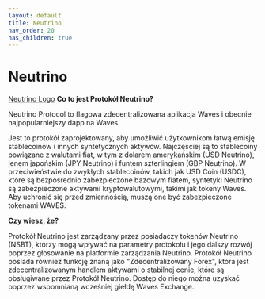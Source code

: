 ```yaml
---
layout: default
title: Neutrino
nav_order: 20
has_children: true
---
```

# Neutrino
[Neutrino Logo](/images/neutrino-dark.svg)
**Co to jest Protokół Neutrino?**

Neutrino Protocol to flagowa zdecentralizowana aplikacja Waves i obecnie najpopularniejszy dapp na Waves.

Jest to protokół zaprojektowany, aby umożliwić użytkownikom łatwą emisję stablecoinów i innych syntetycznych aktywów. Najczęściej są to stablecoiny powiązane z walutami fiat, w tym z dolarem amerykańskim (USD Neutrino), jenem japońskim (JPY Neutrino) i funtem szterlingiem (GBP Neutrino).
W przeciwieństwie do zwykłych stablecoinów, takich jak USD Coin (USDC), które są bezpośrednio zabezpieczone bazowym fiatem, syntetyki Neutrino są zabezpieczone aktywami kryptowalutowymi, takimi jak tokeny Waves.
Aby uchronić się przed zmiennością, muszą one być zabezpieczone tokenami WAVES.

**Czy wiesz, że?**

Protokół Neutrino jest zarządzany przez posiadaczy tokenów Neutrino (NSBT), którzy mogą wpływać na parametry protokołu i jego dalszy rozwój poprzez głosowanie na platformie zarządzania Neutrino.
Protokół Neutrino posiada również funkcję znaną jako "Zdecentralizowany Forex", która jest zdecentralizowanym handlem aktywami o stabilnej cenie, które są obsługiwane przez Protokół Neutrino. Dostęp do niego można uzyskać poprzez wspomnianą wcześniej giełdę Waves Exchange.